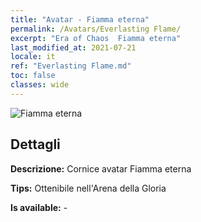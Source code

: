```yaml
---
title: "Avatar - Fiamma eterna"
permalink: /Avatars/Everlasting Flame/
excerpt: "Era of Chaos  Fiamma eterna"
last_modified_at: 2021-07-21
locale: it
ref: "Everlasting Flame.md"
toc: false
classes: wide
---
```

 ![Fiamma eterna](/images/a/avatarFrame_77.png)

## Dettagli

 **Descrizione:** Cornice avatar Fiamma eterna 

 **Tips:** Ottenibile nell'Arena della Gloria 

 **Is available:**  - 

